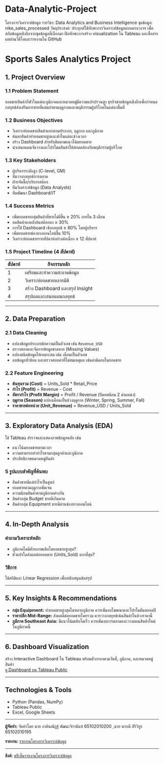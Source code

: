 # Data-Analytic-Project
โครงการวิเคราะห์ข้อมูล รายวิชา: Data Analytics and Business Intelligence 
ชุดข้อมูล: nike_sales_processed 
วัตถุประสงค์: ประยุกต์ใช้ทักษะการวิเคราะห์ข้อมูลแบบครบวงจร เพื่อสกัดข้อมูลเชิงลึกจากชุดข้อมูลที่เลือกมา ฝึกทักษะการสร้าง visualization ใน Tableau และสื่อสารผลผ่านวิดีโอและรายงานใน GitHub

# Sports Sales Analytics Project

## 1. Project Overview

### 1.1 Problem Statement  
ยอดขายสินค้ากีฬาในแต่ละภูมิภาคและหมวดหมู่มีความแปรปรวนสูง ธุรกิจขาดข้อมูลเชิงลึกเพื่อกำหนดกลยุทธ์ส่งเสริมการขายที่แม่นยำตามฤดูกาลและพฤติกรรมผู้บริโภคในแต่ละพื้นที่

### 1.2 Business Objectives  
- วิเคราะห์ยอดขายสินค้าแยกตามประเภท, ฤดูกาล และภูมิภาค  
- ค้นหาสินค้าทำยอดขายสูงและต่ำในแต่ละช่วงเวลา  
- สร้าง Dashboard สำหรับติดตามแนวโน้มยอดขาย  
- นำเสนอแผนจัดวางและโปรโมตสินค้าให้สอดคล้องกับพฤติกรรมผู้บริโภค

### 1.3 Key Stakeholders  
- ผู้บริหารระดับสูง (C-level, GM)  
- ทีมวางกลยุทธ์การตลาด  
- ฝ่ายจัดซื้อ/บริหารสต๊อก  
- ทีมวิเคราะห์ข้อมูล (Data Analysts)  
- ทีมพัฒนา Dashboard/IT  

### 1.4 Success Metrics  
- เพิ่มยอดขายกลุ่มสินค้าที่ขายไม่ดีขึ้น ≥ 20% ภายใน 3 เดือน  
- ลดสินค้าคงคลังล้นสต๊อกลง ≥ 30%  
- การใช้ Dashboard เชิงกลยุทธ์ ≥ 80% โดยผู้บริหาร  
- เพิ่มยอดขายช่องทางออนไลน์ขึ้น 10%  
- วิเคราะห์ยอดขายรายสัปดาห์อย่างต่อเนื่อง ≥ 12 สัปดาห์  

### 1.5 Project Timeline (4 สัปดาห์)  
| สัปดาห์ | กิจกรรมหลัก                 |  
|---------|-----------------------------|  
| 1       | เตรียมและทำความสะอาดข้อมูล   |  
| 2       | วิเคราะห์ยอดขายหลายมิติ      |  
| 3       | สร้าง Dashboard และสรุป Insight |  
| 4       | สรุปผลและเสนอแผนกลยุทธ์      |  

---

## 2. Data Preparation

### 2.1 Data Cleaning  
- แปลงข้อมูลประเภทข้อความเป็นตัวเลข เช่น `Revenue_USD`  
- ตรวจสอบและจัดการข้อมูลขาดหาย (Missing Values)  
- แปลงชนิดข้อมูลให้เหมาะสม เช่น เดือนเป็นตัวเลข  
- ลบข้อมูลซ้ำซ้อน และตรวจสอบค่าที่ไม่สมเหตุผล เช่นค่าติดลบในยอดขาย  

### 2.2 Feature Engineering  
- **ต้นทุนรวม (Cost)** = Units_Sold * Retail_Price  
- **กำไร (Profit)** = Revenue - Cost  
- **อัตรากำไร (Profit Margin)** = Profit / Revenue (ปัดทศนิยม 2 ตำแหน่ง)  
- **ฤดูกาล (Season)** แปลงเดือนเป็นช่วงฤดูกาล (Winter, Spring, Summer, Fall)  
- **ราคาขายต่อหน่วย (Unit_Revenue)** = Revenue_USD / Units_Sold  

---

## 3. Exploratory Data Analysis (EDA)  
ใช้ Tableau สำรวจและแสดงภาพข้อมูลหลัก เช่น  
- แนวโน้มยอดขายตามเวลา  
- ความสามารถทำกำไรตามกลุ่มลูกค้าและภูมิภาค  
- ประสิทธิภาพหมวดหมู่สินค้า  

### 5 รูปแบบสำคัญที่ค้นพบ  
- สินค้าขายดีแต่กำไรเป็นศูนย์  
- ยอดขายตามฤดูกาลชัดเจน  
- ความนิยมสินค้าตามภูมิภาคต่างกัน  
- สินค้ากลุ่ม Budget ขายดีเกินคาด  
- สินค้ากลุ่ม Equipment ขายดีผ่านช่องทางออนไลน์  

---

## 4. In-Depth Analysis  

### คำถามวิเคราะห์หลัก  
- ภูมิภาคใดมีศักยภาพเติบโตยอดขายสูงสุด?  
- ตัวแปรใดส่งผลต่อยอดขาย (Units_Sold) มากที่สุด?  

### วิธีการ  
ใช้สถิติและ Linear Regression เพื่อสนับสนุนข้อสรุป  

---

## 5. Key Insights & Recommendations  

- **กลุ่ม Equipment:** ทำยอดขายสูงสุดในหลายภูมิภาค ควรเพิ่มงบโฆษณาและโปรโมชันตลอดปี  
- **ราคาปลีก Mid-Range:** ส่งผลดีต่อยอดขายโดยรวม ควรวางกลยุทธ์เน้นสินค้าในช่วงราคานี้  
- **ภูมิภาค Southeast Asia:** มีแนวโน้มเติบโตเร็ว ควรเพิ่มงบการตลาดและวางแผนสินค้าใหม่ในภูมิภาคนี้  

---

## 6. Dashboard Visualization  
สร้าง Interactive Dashboard ใน Tableau พร้อมตัวกรองตามวันที่, ภูมิภาค, และหมวดหมู่สินค้า  
[ดู Dashboard บน Tableau Public](https://public.tableau.com/app/profile/narabadee.sirivitoon/viz/DataAnalyticTermProjec/Dashboard1?publish=yes)

---

## Technologies & Tools  
- Python (Pandas, NumPy)  
- Tableau Public  
- Excel, Google Sheets  

---

**ผู้จัดทำ:** จัดทำโดย
นาย ภาคินณัฏฐ์ พัฒนะจิรานันท์ 65102010200
,นาย นรบดี สิริวิทูร 65102010195

**รายงาน:** [รายงานโครงการวิเคราะห์ข้อมูล ](https://docs.google.com/document/d/1w3r7ri_YLJlhVHGgxqlmv1ayr683hJuOho7DX_Tjpfk/edit?usp=sharing) 

---
**ลิงค์:** [พรีเซ็นรายงานโครงการวิเคราะห์ข้อมูล ](https://youtu.be/hoJGA98e6Zg) 


